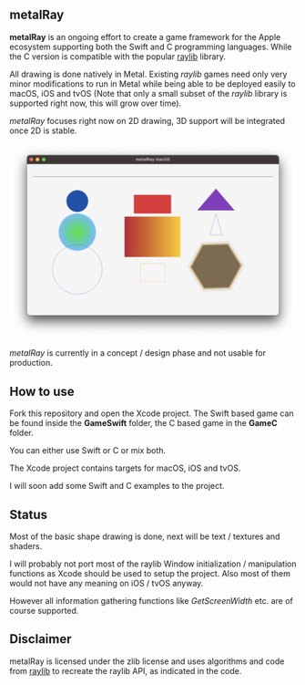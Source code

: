 
## metalRay

**metalRay** is an ongoing effort to create a game framework for the Apple ecosystem supporting both the Swift and C programming languages. While the C version is compatible with the popular [raylib](https://raylib.com) library.

All drawing is done natively in Metal. Existing *raylib* games need only very minor modifications to run in Metal while being able to be deployed easily to macOS, iOS and tvOS (Note that only a small subset of the *raylib* library is supported right now, this will grow over time).

*metalRay* focuses right now on 2D drawing, 3D support will be integrated once 2D is stable.

![Basic Shapes](./examples/basic_shapes.png)

*metalRay* is currently in a concept / design phase and not usable for production.

## How to use

Fork this repository and open the Xcode project. The Swift based game can be found inside the **GameSwift** folder, the C based game in the **GameC** folder.

You can either use Swift or C or mix both.

The Xcode project contains targets for macOS, iOS and tvOS.

I will soon add some Swift and C examples to the project.

## Status

Most of the basic shape drawing is done, next will be text / textures and shaders.

I will probably not port most of the raylib Window initialization / manipulation functions as Xcode should be used to setup the project. Also most of them would not have any meaning on iOS / tvOS anyway.

However all information gathering functions like *GetScreenWidth* etc. are of course supported.

## Disclaimer

metalRay is licensed under the zlib license and uses algorithms and code from [raylib](https://raylib.com) to recreate the raylib API, as indicated in the code.


